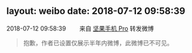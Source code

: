 layout: weibo
date: 2018-07-12 09:58:39
---
2018-07-12 09:58:39  &nbsp;&nbsp;&nbsp;&nbsp;&nbsp;&nbsp; 来自 <a href="http://app.weibo.com/t/feed/Z4AgP" rel="nofollow">坚果手机 Pro</a>
转发微博
>  抱歉，作者已设置仅展示半年内微博，此微博已不可见。 ​​​

